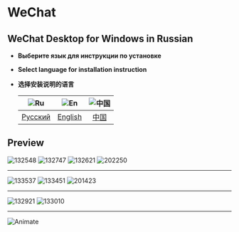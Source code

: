 # WeChat
## WeChat Desktop for Windows in Russian

- **Выберите язык для инструкции по установке**
- **Select language for installation instruction**
- **选择安装说明的语言**

    | ![Ru](https://camo.githubusercontent.com/391b57fb068c30068d206d8b5e14dab22414b7e4e2179aeaa23415ab3404b841/68747470733a2f2f756e69636f64652d7461626c652e636f6d2f692f636f756e7472792d666c6167732f72752e706e67) | ![En](https://camo.githubusercontent.com/6a14aa4dccda53ea9236ff9849bde5b0905e389fda26e7d07fb77e68b76bc2fd/68747470733a2f2f756e69636f64652d7461626c652e636f6d2f692f636f756e7472792d666c6167732f656e2e706e67) | ![中国](https://camo.githubusercontent.com/5eca8717e615fe73912fe82a1b0ca6b38133ccd08f8cde63d6822d4b8ae484bf/68747470733a2f2f756e69636f64652d7461626c652e636f6d2f692f636f756e7472792d666c6167732f636e2e706e67) |
    | :----------: |:------------:|:-----------:|
    | [Русский][1] | [English][2] |  [中国][3]  |
    
    
## Preview
![132548](https://user-images.githubusercontent.com/48417413/129444846-a5600031-3095-4c37-ba64-b8d2313840b1.png) 
![132747](https://user-images.githubusercontent.com/48417413/129444863-076ac07d-a531-43b3-ab7b-f856f89c347d.png) 
![132621](https://user-images.githubusercontent.com/48417413/129444873-06427d27-f36d-4c8b-90fd-ef497d7a6f15.png) 
![202250](https://user-images.githubusercontent.com/48417413/129455426-4a50697e-5cbf-44bb-a335-b215ddef582f.png)

----

![133537](https://user-images.githubusercontent.com/48417413/129444911-4eb3ad00-86c1-44c3-9a10-eabda72bbd27.png)
![133451](https://user-images.githubusercontent.com/48417413/129444919-a2e0ae08-d4c1-47d7-b80f-9757ea2623f0.png)
![201423](https://user-images.githubusercontent.com/48417413/129455216-d8bb2f73-b298-4fe5-9278-ec38fb6d373c.png)

----

![132921](https://user-images.githubusercontent.com/48417413/129444898-0a9fff8d-242f-42bd-a1f2-ff9b91d9c566.png) 
![133010](https://user-images.githubusercontent.com/48417413/129444900-f8da896c-e428-4c33-a173-298ed67f4b4e.png)

----

![Animate](https://user-images.githubusercontent.com/48417413/129444995-7311de92-d481-4530-881e-51714a51a88b.gif)



[1]: https://github.com/Andrew-13/WeChat/blob/main/WeChat%20-%203.3.0.115/Installation%20instructions/README-Ru.md
[2]: https://github.com/Andrew-13/WeChat/blob/main/WeChat%20-%203.3.0.115/Installation%20instructions/README-En.md
[3]: https://github.com/Andrew-13/WeChat/blob/main/WeChat%20-%203.3.0.115/Installation%20instructions/README-Cn.md
